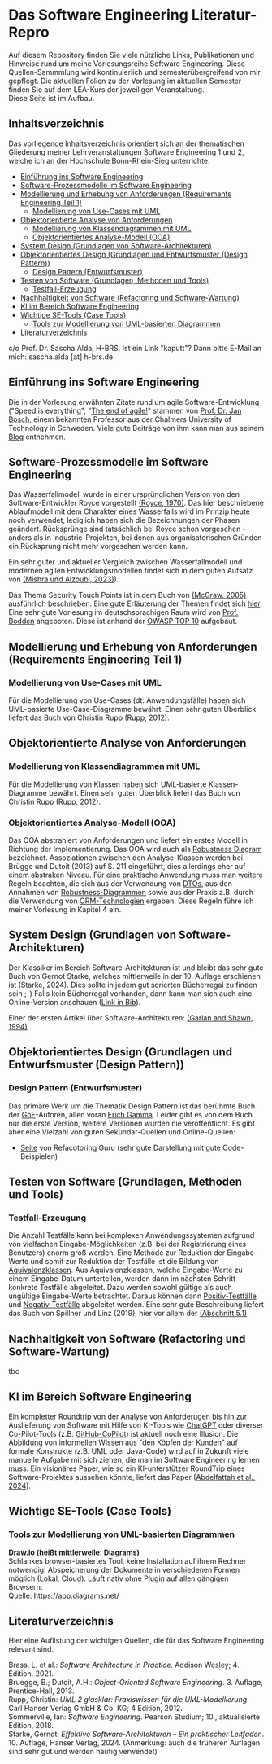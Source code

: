 # Das Software Engineering Literatur-Repro

Auf diesem Repository finden Sie viele nützliche Links, Publikationen und Hinweise rund um meine 
Vorlesungsreihe Software Engineering. Diese Quellen-Sammmlung wird kontinuierlich 
und semesterübergreifend von mir gepflegt. Die aktuellen Folien zu der Vorlesung im aktuellen 
Semester finden Sie auf dem LEA-Kurs der jeweiligen Veranstaltung.
<br>
Diese Seite ist im Aufbau.

## Inhaltsverzeichnis
Das vorliegende Inhaltsverzeichnis orientiert sich an der thematischen Gliederung meiner 
Lehrveranstaltungen Software Engineering 1 und 2, welche ich an der Hochschule Bonn-Rhein-Sieg 
unterrichte.  
<!-- TOC -->
  * [Einführung ins Software Engineering](#einführung-ins-software-engineering)
  * [Software-Prozessmodelle im Software Engineering](#software-prozessmodelle-im-software-engineering)
  * [Modellierung und Erhebung von Anforderungen (Requirements Engineering Teil 1)](#modellierung-und-erhebung-von-anforderungen-requirements-engineering-teil-1)
    * [Modellierung von Use-Cases mit UML](#modellierung-von-use-cases-mit-uml)
  * [Objektorientierte Analyse von Anforderungen](#objektorientierte-analyse-von-anforderungen)
    * [Modellierung von Klassendiagrammen mit UML](#modellierung-von-klassendiagrammen-mit-uml)
    * [Objektorientiertes Analyse-Modell (OOA)](#objektorientiertes-analyse-modell-ooa)
  * [System Design (Grundlagen von Software-Architekturen)](#system-design-grundlagen-von-software-architekturen)
  * [Objektorientiertes Design (Grundlagen und Entwurfsmuster (Design Pattern))](#objektorientiertes-design-grundlagen-und-entwurfsmuster-design-pattern)
    * [Design Pattern (Entwurfsmuster)](#design-pattern-entwurfsmuster)
  * [Testen von Software (Grundlagen, Methoden und Tools)](#testen-von-software-grundlagen-methoden-und-tools)
    * [Testfall-Erzeugung](#testfall-erzeugung)
  * [Nachhaltigkeit von Software (Refactoring und Software-Wartung)](#nachhaltigkeit-von-software-refactoring-und-software-wartung)
  * [KI im Bereich Software Engineering](#ki-im-bereich-software-engineering)
  * [Wichtige SE-Tools (Case Tools)](#wichtige-se-tools-case-tools-)
    * [Tools zur Modellierung von UML-basierten Diagrammen](#tools-zur-modellierung-von-uml-basierten-diagrammen)
  * [Literaturverzeichnis](#literaturverzeichnis)
<!-- TOC -->

c/o Prof. Dr. Sascha Alda, H-BRS. Ist ein Link "kaputt"? Dann bitte E-Mail an mich: sascha.alda [at]
h-brs.de

## Einführung ins Software Engineering
Die in der Vorlesung erwähnten Zitate rund um agile Software-Entwicklung ("Speed is everything", 
"[The end of agile!](https://janbosch.com/blog/index.php/2023/08/07/summer-reflections-the-end-of-agile/)" stammen von [Prof. Dr. Jan Bosch](https://www.chalmers.se/en/persons/janbo/), einem bekannten Professor aus der Chalmers 
University of Technology in Schweden. Viele gute Beiträge von ihm kann man aus seinem [Blog](https://janbosch.com/blog/) entnehmen. 

## Software-Prozessmodelle im Software Engineering

Das Wasserfallmodell wurde in einer ursprünglichen Version von den Software-Entwickler Royce 
vorgestellt [(Royce, 1970)](/papers/Royce,%201970.pdf). Das hier beschriebene Ablaufmodell mit 
dem Charakter eines Wasserfalls wird 
im Prinzip heute noch verwendet, lediglich haben sich die Bezeichnungen der Phasen geändert. 
Rücksprünge sind tatsächlich bei Royce schon vorgesehen - anders als in Industrie-Projekten, bei 
denen aus organisatorischen Gründen ein Rücksprung nicht mehr vorgesehen werden kann.  

Ein sehr guter und aktueller Vergleich zwischen Wasserfallmodell und modernen agilen 
Entwicklungsmodellen findet sich in dem guten Aufsatz von [(Mishra und Alzoubi, 2023)](/papers/Mishra%20und%20Azoubi%202023.pdf)).

Das Thema Security Touch Points ist in dem Buch von 
[(McGraw, 2005)](/papers/McGraw%202005.pdf) 
ausführlich beschrieben. Eine gute Erläuterung der Themen findet sich 
[hier](https://www.dcc.fc.up.pt/~edrdo/QSES1819/lectures/qses-02-sdlc_and_security.pdf).
Eine sehr gute Vorlesung im deutschsprachigen Raum wird von [Prof. Bodden](https://www.hni.uni-paderborn.de/sse/lehre/sse) angeboten. Diese ist 
anhand der [OWASP TOP 10](https://owasp.org/www-project-top-ten/) aufgebaut. 


## Modellierung und Erhebung von Anforderungen (Requirements Engineering Teil 1)
### Modellierung von Use-Cases mit UML
Für die Modellierung von Use-Cases (dt: Anwendungsfälle) haben sich UML-basierte 
Use-Case-Diagramme bewährt. Einen sehr guten Überblick liefert das Buch von Christin Rupp (Rupp, 
2012). 

## Objektorientierte Analyse von Anforderungen
### Modellierung von Klassendiagrammen mit UML
Für die Modellierung von Klassen haben sich UML-basierte
Klassen-Diagramme bewährt. Einen sehr guten Überblick liefert das Buch von Christin Rupp (Rupp,
2012).

### Objektorientiertes Analyse-Modell (OOA)
Das OOA abstrahiert von Anforderungen und liefert ein erstes Modell in Richtung der 
Implementierung. Das OOA wird auch als [Robustness Diagram](https://en.wikipedia.org/wiki/Entity-control-boundary) bezeichnet.
Assoziationen zwischen den Analyse-Klassen werden bei Brügge und Dutoit (2013) auf S. 211 
eingeführt, dies allerdings eher auf einem abstraken Niveau. Für eine praktische Anwendung muss man weitere Regeln beachten, die 
sich aus der Verwendung von [DTOs](https://martinfowler.com/eaaCatalog/dataTransferObject.html), 
aus den Annahmen von [Robustness-Diagrammen](https://en.wikipedia.org/wiki/Entity-control-boundary)
sowie aus der Praxis z.B. durch die Verwendung von 
[ORM-Technologien](https://de.wikipedia.org/wiki/Objektrelationale_Abbildung) ergeben. Diese Regeln führe ich meiner Vorlesung in Kapitel 4 ein.

## System Design (Grundlagen von Software-Architekturen)
Der Klassiker im Bereich Software-Architekturen ist und bleibt das sehr gute Buch von Gernot 
Starke, welches mittlerweile in der 10. Auflage erschienen ist (Starke, 2024). Dies sollte in 
jedem gut sorierten Bücherregal zu finden sein ;-) Falls kein Bücherregal vorhanden, dann kann man sich auch eine Online-Version 
anschauen ([Link in Bib](https://bib-discover.bib.h-brs.de/permalink/49HBZ_BRS/1hl68vi/alma991001257049706452)).


Einer der ersten Artikel über Software-Architekturen: [(Garlan and Shawn, 1994)](papers/Garlan%20and%20Shaw%201994.pdf).

## Objektorientiertes Design (Grundlagen und Entwurfsmuster (Design Pattern))


### Design Pattern (Entwurfsmuster)
Das primäre Werk um die Thematik Design Pattern ist das berühmte Buch der [GoF](https://springframework.guru/gang-of-four-design-patterns/)-Autoren, allen voran 
[Erich Gamma](https://de.wikipedia.org/wiki/Erich_Gamma). Leider gibt es von dem Buch nur die 
erste Version, weitere Versionen wurden nie veröffentlicht. Es gibt aber eine Vielzahl von guten 
Sekundar-Quellen und Online-Quellen:

- [Seite](https://refactoring.guru/design-patterns) von Refacotoring Guru (sehr gute Darstellung 
  mit gute Code-Beispielen)


## Testen von Software (Grundlagen, Methoden und Tools)
### Testfall-Erzeugung
Die Anzahl Testfälle kann bei komplexen Anwendungssystemen aufgrund von vielfachen
Eingabe-Möglichkeiten (z.B. bei der Registrierung eines Benutzers) enorm groß werden. Eine Methode
zur Reduktion der Eingabe-Werte und somit zur Reduktion der Testfälle ist die Bildung von [Äquivalenzklassen](https://de.wikipedia.org/wiki/%C3%84quivalenzklassentest). Aus Äquivalenzklassen, welche
Eingabe-Werte zu einem Eingabe-Datum unterteilen, werden dann im nächsten Schritt konkrete
Testfälle abgeleitet.  Dazu werden sowohl gültige als auch ungültige Eingabe-Werte betrachtet.
Daraus können dann [Positiv-Testfälle](https://www.techtarget.com/searchsoftwarequality/tip/Positive-vs-negative-testing-Differences-and-examples) und [Negativ-Testfälle](https://de.wikipedia.org/wiki/Negativtest) abgeleitet werden. Eine sehr gute
Beschreibung liefert das Buch von Spillner und Linz (2019), hier vor allem
der [(Abschnitt 5.1)](/papers/Spillner%20und%20Linz,%202019,%20Kapitel%205-1%20Black%20Box%20Test.pdf)

## Nachhaltigkeit von Software (Refactoring und Software-Wartung)
tbc

## KI im Bereich Software Engineering
Ein kompletter Roundtrip von der Analyse von Anforderugen bis hin zur Auslieferung von Software 
mit Hilfe von KI-Tools wie [ChatGPT](https://chatgpt.com/auth/login) oder diverser Co-Pilot-Tools (z.B. [GitHub-CoPilot](https://github.com/features/copilot)) ist 
aktuell noch eine Illusion. Die Abbildung von informellen Wissen aus "den Köpfen der Kunden" auf 
formale Konstrukte (z.B. UML oder Java-Code) wird auf in Zukunft viele manuelle Aufgabe mit sich 
ziehen, die man im Software Engineering lernen muss. Ein visionäres Paper, wie so ein 
KI-unterstützer RoundTrip eines Software-Projektes aussehen könnte, liefert das Paper 
([Abdelfattah et al., 2024](/papers/Roadmap_for_Software_Engineering_Education_using_ChatGPT.pdf)).   

## Wichtige SE-Tools (Case Tools) 
### Tools zur Modellierung von UML-basierten Diagrammen

**Draw.io (heißt mittlerweile: Diagrams)**<br>
Schlankes browser-basiertes Tool, keine Installation auf ihrem Rechner notwendig! Abspeicherung der Dokumente in verschiedenen Formen möglich (Lokal, Cloud). Läuft nativ ohne Plugin auf allen gängigen Browsern.
<br>
Quelle: https://app.diagrams.net/


## Literaturverzeichnis

Hier eine Auflistung der wichtigen Quellen, die für das Software Engineering relevant sind. 

Brass, L. et al.: _Software Architecture in Practice_. Addison Wesley; 4. Edition. 2021.
<br>
Bruegge, B.; Dutoit, A.H.: _Object-Oriented Software Engineering_. 3. Auflage, Prentice-Hall, 2013.
<br>
Rupp, Christin: _UML 2 glasklar: Praxiswissen für die UML-Modellierung_. Carl Hanser Verlag GmbH & 
Co. KG; 4 Edition, 2012.
<br>
Sommerville, Ian: _Software Engineering_. Pearson Studium; 10., aktualisierte Edition, 2018.
<br>
Starke, Gernot: _Effektive Software-Architekturen – Ein praktischer Leitfaden_. 10. Auflage, Hanser 
Verlag, 2024. (Anmerkung: auch die früheren Auflagen sind sehr gut und werden häufig verwendet)
<br>



